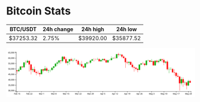 # Bitcoin Stats

BTC/USDT|24h change|24h high|24h low|
|---|---|---|---|
|$37253.32|2.75%|$39920.00|$35877.52|

<img src="./chart.svg">

